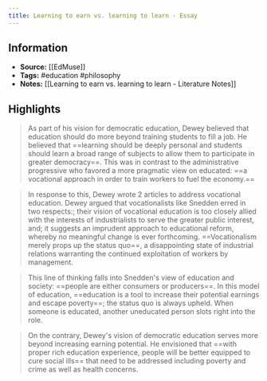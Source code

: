 ```yaml
---
title: Learning to earn vs. learning to learn - Essay
---
```

## Information
- **Source:** [[EdMuse]]
- **Tags:** #education #philosophy 
- **Notes:** [[Learning to earn vs. learning to learn - Literature Notes]]

## Highlights
> As part of his vision for democratic education, Dewey believed that education should do more beyond training students to fill a job. He believed that ==learning should be deeply personal and students should learn a broad range of subjects to allow them to participate in greater democracy==. This was in contrast to the administrative progressive who favored a more pragmatic view on educated: ==a vocational approach in order to train workers to fuel the economy.==

> In response to this, Dewey wrote 2 articles to address vocational education. Dewey argued that vocationalists like Snedden erred in two respects:; their vision of vocational education is too closely allied with the interests of industrialists to serve the greater public interest, and; it suggests an imprudent approach to educational reform, whereby no meaningful change is ever forthcoming. ==Vocationalism merely props up the status quo==, a disappointing state of industrial relations warranting the continued exploitation of workers by management.

> This line of thinking falls into Snedden's view of education and society: ==people are either consumers or producers==. In this model of education, ==education is a tool to increase their potential earnings and escape poverty==; the status quo is always upheld. When someone is educated, another uneducated person slots right into the role.

> On the contrary, Dewey's vision of democratic education serves more beyond increasing earning potential. He envisioned that ==with proper rich education experience, people will be better equipped to cure social ills== that need to be addressed including poverty and crime as well as health concerns.